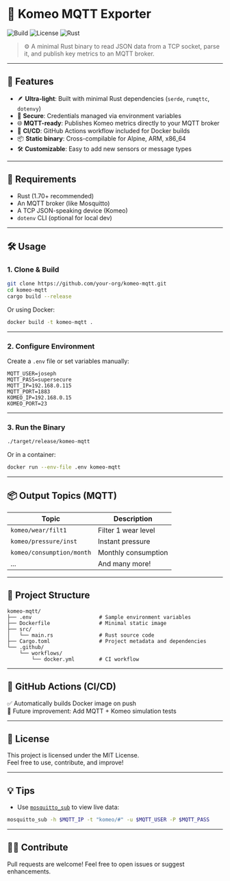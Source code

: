 
# 🧠 Komeo MQTT Exporter

![Build](https://img.shields.io/github/actions/workflow/status/your-org/komeo-mqtt/docker.yml?branch=main&label=build)
![License](https://img.shields.io/badge/license-MIT-blue.svg)
![Rust](https://img.shields.io/badge/rust-stable-brightgreen.svg)

> ⚙️ A minimal Rust binary to read JSON data from a TCP socket, parse it, and publish key metrics to an MQTT broker.

---

## 🚀 Features

- 🪶 **Ultra-light**: Built with minimal Rust dependencies (`serde`, `rumqttc`, `dotenvy`)
- 🔐 **Secure**: Credentials managed via environment variables
- 🌐 **MQTT-ready**: Publishes Komeo metrics directly to your MQTT broker
- 🧪 **CI/CD**: GitHub Actions workflow included for Docker builds
- 📦 **Static binary**: Cross-compilable for Alpine, ARM, x86_64
- 🛠️ **Customizable**: Easy to add new sensors or message types

---

## 🧰 Requirements

- Rust (1.70+ recommended)
- An MQTT broker (like Mosquitto)
- A TCP JSON-speaking device (Komeo)
- `dotenv` CLI (optional for local dev)

---

## 🛠️ Usage

### 1. Clone & Build

```bash
git clone https://github.com/your-org/komeo-mqtt.git
cd komeo-mqtt
cargo build --release
```

Or using Docker:

```bash
docker build -t komeo-mqtt .
```

---

### 2. Configure Environment

Create a `.env` file or set variables manually:

```env
MQTT_USER=joseph
MQTT_PASS=supersecure
MQTT_IP=192.168.0.115
MQTT_PORT=1883
KOMEO_IP=192.168.0.15
KOMEO_PORT=23
```

---

### 3. Run the Binary

```bash
./target/release/komeo-mqtt
```

Or in a container:

```bash
docker run --env-file .env komeo-mqtt
```

---

## 📦 Output Topics (MQTT)

| Topic                      | Description             |
|---------------------------|-------------------------|
| `komeo/wear/filt1`        | Filter 1 wear level     |
| `komeo/pressure/inst`     | Instant pressure        |
| `komeo/consumption/month` | Monthly consumption     |
| ...                       | And many more!          |

---

## 📂 Project Structure

```text
komeo-mqtt/
├── .env                      # Sample environment variables
├── Dockerfile                # Minimal static image
├── src/
│   └── main.rs               # Rust source code
├── Cargo.toml                # Project metadata and dependencies
└── .github/
    └── workflows/
        └── docker.yml        # CI workflow
```

---

## 👷 GitHub Actions (CI/CD)

✅ Automatically builds Docker image on push  
🧪 Future improvement: Add MQTT + Komeo simulation tests

---

## 📃 License

This project is licensed under the MIT License.  
Feel free to use, contribute, and improve!

---

## 💡 Tips

- Use [`mosquitto_sub`](https://mosquitto.org/) to view live data:

```bash
mosquitto_sub -h $MQTT_IP -t "komeo/#" -u $MQTT_USER -P $MQTT_PASS
```

---

## 🙋‍♂️ Contribute

Pull requests are welcome! Feel free to open issues or suggest enhancements.
